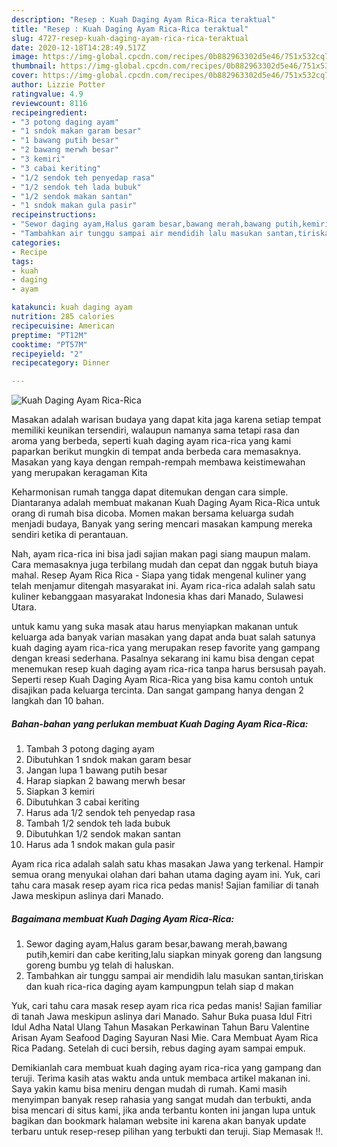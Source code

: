```yaml
---
description: "Resep : Kuah Daging Ayam Rica-Rica teraktual"
title: "Resep : Kuah Daging Ayam Rica-Rica teraktual"
slug: 4727-resep-kuah-daging-ayam-rica-rica-teraktual
date: 2020-12-18T14:28:49.517Z
image: https://img-global.cpcdn.com/recipes/0b882963302d5e46/751x532cq70/kuah-daging-ayam-rica-rica-foto-resep-utama.jpg
thumbnail: https://img-global.cpcdn.com/recipes/0b882963302d5e46/751x532cq70/kuah-daging-ayam-rica-rica-foto-resep-utama.jpg
cover: https://img-global.cpcdn.com/recipes/0b882963302d5e46/751x532cq70/kuah-daging-ayam-rica-rica-foto-resep-utama.jpg
author: Lizzie Potter
ratingvalue: 4.9
reviewcount: 8116
recipeingredient:
- "3 potong daging ayam"
- "1 sndok makan garam besar"
- "1 bawang putih besar"
- "2 bawang merwh besar"
- "3 kemiri"
- "3 cabai keriting"
- "1/2 sendok teh penyedap rasa"
- "1/2 sendok teh lada bubuk"
- "1/2 sendok makan santan"
- "1 sndok makan gula pasir"
recipeinstructions:
- "Sewor daging ayam,Halus garam besar,bawang merah,bawang putih,kemiri dan cabe keriting,lalu siapkan minyak goreng dan langsung goreng bumbu yg telah di haluskan."
- "Tambahkan air tunggu sampai air mendidih lalu masukan santan,tiriskan dan kuah rica-rica daging ayam kampungpun telah siap d makan"
categories:
- Recipe
tags:
- kuah
- daging
- ayam

katakunci: kuah daging ayam 
nutrition: 285 calories
recipecuisine: American
preptime: "PT12M"
cooktime: "PT57M"
recipeyield: "2"
recipecategory: Dinner

---
```



![Kuah Daging Ayam Rica-Rica](https://img-global.cpcdn.com/recipes/0b882963302d5e46/751x532cq70/kuah-daging-ayam-rica-rica-foto-resep-utama.jpg)

Masakan adalah warisan budaya yang dapat kita jaga karena setiap tempat memiliki keunikan tersendiri, walaupun namanya sama tetapi rasa dan aroma yang berbeda, seperti kuah daging ayam rica-rica yang kami paparkan berikut mungkin di tempat anda berbeda cara memasaknya. Masakan yang kaya dengan rempah-rempah membawa keistimewahan yang merupakan keragaman Kita

Keharmonisan rumah tangga dapat ditemukan dengan cara simple. Diantaranya adalah membuat makanan Kuah Daging Ayam Rica-Rica untuk orang di rumah bisa dicoba. Momen makan bersama keluarga sudah menjadi budaya, Banyak yang sering mencari masakan kampung mereka sendiri ketika di perantauan.

Nah, ayam rica-rica ini bisa jadi sajian makan pagi siang maupun malam. Cara memasaknya juga terbilang mudah dan cepat dan nggak butuh biaya mahal. Resep Ayam Rica Rica - Siapa yang tidak mengenal kuliner yang telah menjamur ditengah masyarakat ini. Ayam rica-rica adalah salah satu kuliner kebanggaan masyarakat Indonesia khas dari Manado, Sulawesi Utara.

untuk kamu yang suka masak atau harus menyiapkan makanan untuk keluarga ada banyak varian masakan yang dapat anda buat salah satunya kuah daging ayam rica-rica yang merupakan resep favorite yang gampang dengan kreasi sederhana. Pasalnya sekarang ini kamu bisa dengan cepat menemukan resep kuah daging ayam rica-rica tanpa harus bersusah payah.
Seperti resep Kuah Daging Ayam Rica-Rica yang bisa kamu contoh untuk disajikan pada keluarga tercinta. Dan sangat gampang hanya dengan 2 langkah dan 10 bahan.


<!--inarticleads1-->

##### Bahan-bahan yang perlukan membuat Kuah Daging Ayam Rica-Rica:

1. Tambah 3 potong daging ayam
1. Dibutuhkan 1 sndok makan garam besar
1. Jangan lupa 1 bawang putih besar
1. Harap siapkan 2 bawang merwh besar
1. Siapkan 3 kemiri
1. Dibutuhkan 3 cabai keriting
1. Harus ada 1/2 sendok teh penyedap rasa
1. Tambah 1/2 sendok teh lada bubuk
1. Dibutuhkan 1/2 sendok makan santan
1. Harus ada 1 sndok makan gula pasir


Ayam rica rica adalah salah satu khas masakan Jawa yang terkenal. Hampir semua orang menyukai olahan dari bahan utama daging ayam ini. Yuk, cari tahu cara masak resep ayam rica rica pedas manis! Sajian familiar di tanah Jawa meskipun aslinya dari Manado. 

<!--inarticleads2-->

##### Bagaimana membuat  Kuah Daging Ayam Rica-Rica:

1. Sewor daging ayam,Halus garam besar,bawang merah,bawang putih,kemiri dan cabe keriting,lalu siapkan minyak goreng dan langsung goreng bumbu yg telah di haluskan.
1. Tambahkan air tunggu sampai air mendidih lalu masukan santan,tiriskan dan kuah rica-rica daging ayam kampungpun telah siap d makan


Yuk, cari tahu cara masak resep ayam rica rica pedas manis! Sajian familiar di tanah Jawa meskipun aslinya dari Manado. Sahur Buka puasa Idul Fitri Idul Adha Natal Ulang Tahun Masakan Perkawinan Tahun Baru Valentine Arisan Ayam Seafood Daging Sayuran Nasi Mie. Cara Membuat Ayam Rica Rica Padang. Setelah di cuci bersih, rebus daging ayam sampai empuk. 

Demikianlah cara membuat kuah daging ayam rica-rica yang gampang dan teruji. Terima kasih atas waktu anda untuk membaca artikel makanan ini. Saya yakin kamu bisa meniru dengan mudah di rumah. Kami masih menyimpan banyak resep rahasia yang sangat mudah dan terbukti, anda bisa mencari di situs kami, jika anda terbantu konten ini jangan lupa untuk bagikan dan bookmark halaman website ini karena akan banyak update terbaru untuk resep-resep pilihan yang terbukti dan teruji. Siap Memasak !!. 
